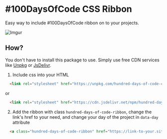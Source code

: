 # #100DaysOfCode CSS Ribbon

Easy way to include #100DaysOfCode ribbon on to your projects.

![Imgur](https://i.imgur.com/oDkiZWY.png)

## How?

You don't have to install this package to use. Simply use free CDN services like [Unpkg](https://unpkg.com) or [JsDelivr](https://jsdelivr.com).

1. Include css into your HTML

```html
  <link rel="stylesheet" href="https://unpkg.com/hundred-days-of-code-css-ribbon@0.1.1/100-days-of-code-ribbon.css">
```

or

```html
  <link rel="stylesheet" href="https://cdn.jsdelivr.net/npm/hundred-days-of-code-css-ribbon@v0.1.1/100-days-of-code-ribbon.css">
```

2. Add the ribbon with class `hundred-days-of-code-ribbon`, change the link's href to your need, and change your day of the project in `data-day` attribute

```html
  <a class="hundred-days-of-code-ribbon" href="https://link-to-your.site" data-day="6"></a>
```

